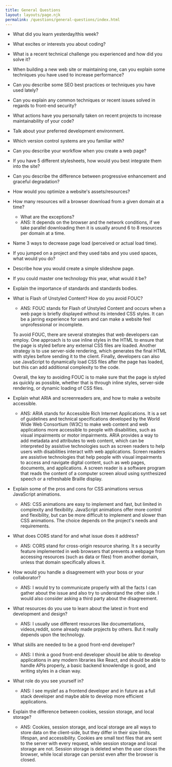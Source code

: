```yaml
---
title: General Questions
layout: layouts/page.njk
permalink: /questions/general-questions/index.html
---
```


- What did you learn yesterday/this week?
- What excites or interests you about coding?
- What is a recent technical challenge you experienced and how did you solve it?
- When building a new web site or maintaining one, can you explain some techniques you have used to increase performance?
- Can you describe some SEO best practices or techniques you have used lately?
- Can you explain any common techniques or recent issues solved in regards to front-end security?
- What actions have you personally taken on recent projects to increase maintainability of your code?
- Talk about your preferred development environment.
- Which version control systems are you familiar with?
- Can you describe your workflow when you create a web page?
- If you have 5 different stylesheets, how would you best integrate them into the site?
- Can you describe the difference between progressive enhancement and graceful degradation?
- How would you optimize a website's assets/resources?
- How many resources will a browser download from a given domain at a time?
  - What are the exceptions?
  - ANS: It depends on the browser and the network conditions, if we take parallel downloading then it is usually around 6 to 8
    resources per domain at a time.
- Name 3 ways to decrease page load (perceived or actual load time).
- If you jumped on a project and they used tabs and you used spaces, what would you do?
- Describe how you would create a simple slideshow page.
- If you could master one technology this year, what would it be?
- Explain the importance of standards and standards bodies.
- What is Flash of Unstyled Content? How do you avoid FOUC?

  - ANS: FOUC stands for Flash of Unstyled Content and occurs when a web page is briefly displayed without its intended CSS styles. It can be a jarring experience for users and can make a website feel unprofessional or incomplete.

  To avoid FOUC, there are several strategies that web developers can employ. One approach is to use inline styles in the HTML to ensure that the page is styled before any external CSS files are loaded. Another strategy is to use server-side rendering, which generates the final HTML with styles before sending it to the client. Finally, developers can also use JavaScript to dynamically load CSS files after the page has loaded, but this can add additional complexity to the code.

  Overall, the key to avoiding FOUC is to make sure that the page is styled as quickly as possible, whether that is through inline styles, server-side rendering, or dynamic loading of CSS files.

- Explain what ARIA and screenreaders are, and how to make a website accessible.
  - ANS: ARIA stands for Accessible Rich Internet Applications. It is a set of guidelines and technical specifications developed by the World Wide Web Consortium (W3C) to make web content and web applications more accessible to people with disabilities, such as visual impairments or motor impairments. ARIA provides a way to add metadata and attributes to web content, which can be interpreted by assistive technologies such as screen readers to help users with disabilities interact with web applications.
    Screen readers are assistive technologies that help people with visual impairments to access and navigate digital content, such as web pages, documents, and applications. A screen reader is a software program that reads the content of a computer screen aloud using synthesized speech or a refreshable Braille display.
- Explain some of the pros and cons for CSS animations versus JavaScript animations.
  - ANS: CSS animations are easy to implement and fast, but limited in complexity and flexibility. JavaScript animations offer more control and flexibility, but can be more difficult to implement and slower than CSS animations. The choice depends on the project's needs and requirements.
- What does CORS stand for and what issue does it address?
  - ANS: CORS stand for cross-origin resource sharing. It s a security feature implemented in web browsers that prevents a webpage from accessing resources (such as data or files) from another domain, unless that domain specifically allows it.
- How would you handle a disagreement with your boss or your collaborator?
  - ANS: I would try to communicate properly with all the facts I can gather about the issue and also try to understand the other side. I would also consider asking a third party about the disagreement.
- What resources do you use to learn about the latest in front end development and design?
  - ANS: I usually use different resources like documentations, videos,reddit, some already made prpjects by others. But it really depends upon the technology.
- What skills are needed to be a good front-end developer?
  - ANS: I think a good front-end developer should be able to develop applications in any modern libraries like React, and should be able to handle APIs properly, a basic backend knowlendge is good, and writing styles in a clean way.
- What role do you see yourself in?
  - ANS: I see myslef as a frontend developer and in future as a full stack developer and maybe able to develop more efficient applications.
- Explain the difference between cookies, session storage, and local storage?
  - ANS: Cookies, session storage, and local storage are all ways to store data on the client-side, but they differ in their size limits, lifespan, and accessibility. Cookies are small text files that are sent to the server with every request, while session storage and local storage are not. Session storage is deleted when the user closes the browser, while local storage can persist even after the browser is closed.
